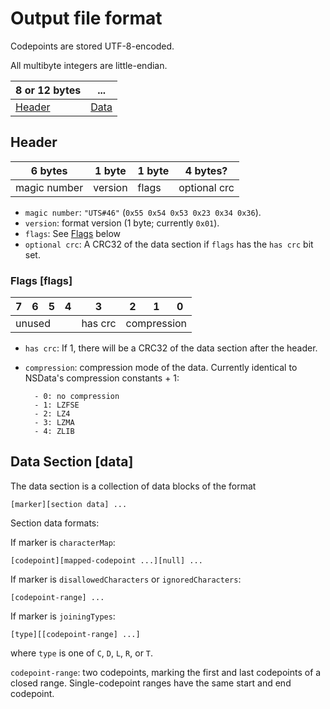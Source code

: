 # Output file format

Codepoints are stored UTF-8-encoded.

All multibyte integers are little-endian.

| 8 or 12 bytes     | ...           |
|-------------------|---------------|
| [Header](#header) | [Data](#data) |

## Header

| 6 bytes      | 1 byte  | 1 byte | 4 bytes? |
|--------------|---------|--------|---------|
| magic number | version | flags  | optional crc

- `magic number`: `"UTS#46"` (`0x55 0x54 0x53 0x23 0x34 0x36`).
- `version`: format version (1 byte; currently `0x01`).
- `flags`: See [Flags](#flags) below
- `optional crc`: A CRC32 of the data section if `flags` has the `has crc` bit set.

### Flags [flags]
<table>
<thead>
<tr>
	<th> 7 </th>
	<th> 6 </th>
	<th> 5 </th>
	<th> 4 </th>
	<th> 3 </th>
	<th> 2 </th>
	<th> 1 </th>
	<th> 0 </th>
</tr>
</thead>
<tbody>
<tr>
	<td colspan="4"> unused   </td>
	<td> has crc </td>
	<td colspan="3"> compression </td>
</tr>
</tbody>
</table>

<!-- 
| 7 |  6  |  5  |  4  |    3    |  2  |  1  |  0  |
|-------------------------------------------------|
| unused           |||| has crc | compression   |||
 -->

- `has crc`: If 1, there will be a CRC32 of the data section after the header.
- `compression`: compression mode of the data.
	Currently identical to NSData's compression constants + 1:
	
		- 0: no compression
		- 1: LZFSE
		- 2: LZ4
		- 3: LZMA
		- 4: ZLIB
		
## Data Section [data]

The data section is a collection of data blocks of the format

	[marker][section data] ...

Section data formats:

If marker is `characterMap`:

	[codepoint][mapped-codepoint ...][null] ...

If marker is `disallowedCharacters` or `ignoredCharacters`:

	[codepoint-range] ...

If marker is `joiningTypes`:

```
[type][[codepoint-range] ...]
```

where `type` is one of `C`, `D`, `L`, `R`, or `T`.

`codepoint-range`: two codepoints, marking the first and last codepoints of a
closed range. Single-codepoint ranges have the same start and end codepoint.

